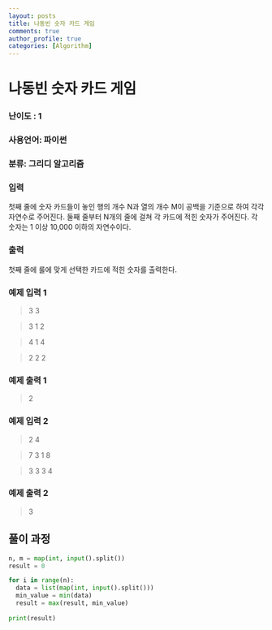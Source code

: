 ```yaml
---
layout: posts
title: 나동빈 숫자 카드 게임
comments: true
author_profile: true
categories: [Algorithm]
---
```


# 나동빈 숫자 카드 게임
### 난이도 : 1
### 사용언어: 파이썬
### 분류: 그리디 알고리즘



### 입력
첫째 줄에 숫자 카드들이 놓인 행의 개수 N과 열의 개수 M이 공백을 기준으로 하여 각각 자연수로 주어진다.
둘째 줄부터 N개의 줄에 걸쳐 각 카드에 적힌 숫자가 주어진다. 각 숫자는 1 이상 10,000 이하의 자연수이다.
### 출력
첫째 줄에 룰에 맞게 선택한 카드에 적힌 숫자를 출력한다.
### 예제 입력 1 
> 3 3

> 3 1 2

> 4 1 4

> 2 2 2

### 예제 출력 1
> 2

### 예제 입력 2 
> 2 4

> 7 3 1 8

> 3 3 3 4

### 예제 출력 2
> 3


## 풀이 과정

```python
n, m = map(int, input().split())
result = 0

for i in range(n):
  data = list(map(int, input().split()))
  min_value = min(data)
  result = max(result, min_value)
  
print(result)
```
